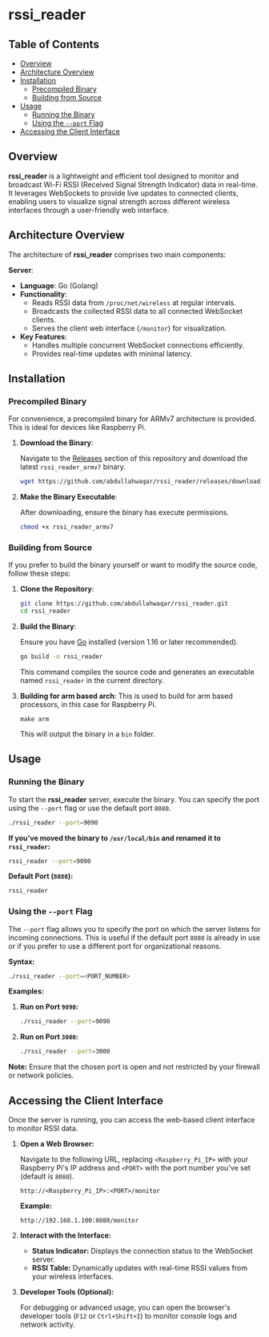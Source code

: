 # rssi_reader

## Table of Contents

- [Overview](#overview)
- [Architecture Overview](#architecture-overview)
- [Installation](#installation)
  - [Precompiled Binary](#precompiled-binary)
  - [Building from Source](#building-from-source)
- [Usage](#usage)
  - [Running the Binary](#running-the-binary)
  - [Using the `--port` Flag](#using-the-port-flag)
- [Accessing the Client Interface](#accessing-the-client-interface)

## Overview

**rssi_reader** is a lightweight and efficient tool designed to monitor and broadcast Wi-Fi RSSI (Received Signal Strength Indicator) data in real-time. It leverages WebSockets to provide live updates to connected clients, enabling users to visualize signal strength across different wireless interfaces through a user-friendly web interface.

## Architecture Overview

The architecture of **rssi_reader** comprises two main components:

**Server**:

- **Language**: Go (Golang)
- **Functionality**:
  - Reads RSSI data from `/proc/net/wireless` at regular intervals.
  - Broadcasts the collected RSSI data to all connected WebSocket clients.
  - Serves the client web interface (`/monitor`) for visualization.
- **Key Features**:
  - Handles multiple concurrent WebSocket connections efficiently.
  - Provides real-time updates with minimal latency.

## Installation

### Precompiled Binary

For convenience, a precompiled binary for ARMv7 architecture is provided. This is ideal for devices like Raspberry Pi.

1. **Download the Binary**:

   Navigate to the [Releases](https://github.com/abdullahwaqar/rssi_reader/releases) section of this repository and download the latest `rssi_reader_armv7` binary.

   ```bash
   wget https://github.com/abdullahwaqar/rssi_reader/releases/download/v1.0.0/rssi_reader_armv7
   ```

2. **Make the Binary Executable**:

   After downloading, ensure the binary has execute permissions.

   ```bash
   chmod +x rssi_reader_armv7
   ```

### Building from Source

If you prefer to build the binary yourself or want to modify the source code, follow these steps:

1. **Clone the Repository**:

   ```bash
   git clone https://github.com/abdullahwaqar/rssi_reader.git
   cd rssi_reader
   ```

2. **Build the Binary**:

   Ensure you have [Go](https://golang.org/dl/) installed (version 1.16 or later recommended).

   ```bash
   go build -o rssi_reader
   ```

   This command compiles the source code and generates an executable named `rssi_reader` in the current directory.

3. **Building for arm based arch**:
    This is used to build for arm based processors, in this case for Raspberry Pi.

    ```
    make arm
    ```

    This will output the binary in a `bin` folder.

## Usage

### Running the Binary

To start the **rssi_reader** server, execute the binary. You can specify the port using the `--port` flag or use the default port `8080`.

```bash
./rssi_reader --port=9090
```

**If you've moved the binary to `/usr/local/bin` and renamed it to `rssi_reader`:**

```bash
rssi_reader --port=9090
```

**Default Port (`8080`):**

```bash
rssi_reader
```

### Using the `--port` Flag

The `--port` flag allows you to specify the port on which the server listens for incoming connections. This is useful if the default port `8080` is already in use or if you prefer to use a different port for organizational reasons.

**Syntax:**

```bash
./rssi_reader --port=<PORT_NUMBER>
```

**Examples:**

1. **Run on Port `9090`:**

   ```bash
   ./rssi_reader --port=9090
   ```

2. **Run on Port `3000`:**

   ```bash
   ./rssi_reader --port=3000
   ```

**Note:** Ensure that the chosen port is open and not restricted by your firewall or network policies.

## Accessing the Client Interface

Once the server is running, you can access the web-based client interface to monitor RSSI data.

1. **Open a Web Browser:**

   Navigate to the following URL, replacing `<Raspberry_Pi_IP>` with your Raspberry Pi's IP address and `<PORT>` with the port number you've set (default is `8080`).

   ```
   http://<Raspberry_Pi_IP>:<PORT>/monitor
   ```

   **Example:**

   ```
   http://192.168.1.100:8080/monitor
   ```

2. **Interact with the Interface:**

   - **Status Indicator:** Displays the connection status to the WebSocket server.
   - **RSSI Table:** Dynamically updates with real-time RSSI values from your wireless interfaces.

3. **Developer Tools (Optional):**

   For debugging or advanced usage, you can open the browser's developer tools (`F12` or `Ctrl+Shift+I`) to monitor console logs and network activity.
